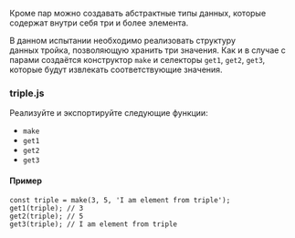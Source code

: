 Кроме пар можно создавать абстрактные типы данных, которые содержат внутри себя три и более элемента.

В данном испытании необходимо реализовать структуру данных тройка, позволяющую хранить три значения. Как и в случае с парами создаётся конструктор `make` и селекторы `get1`, `get2`, `get3`, которые будут извлекать соответствующие значения.

### triple.js

Реализуйте и экспортируйте следующие функции:

-   `make`
-   `get1`
-   `get2`
-   `get3`

#### Пример

```
const triple = make(3, 5, 'I am element from triple');
get1(triple); // 3
get2(triple); // 5
get3(triple); // I am element from triple
```